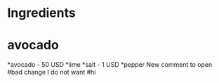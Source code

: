 # Ingredients 
# avocado
*avocado - 50 USD
*lime
*salt - 1 USD
*pepper
New comment to open
#bad change I do not want
#hi 
